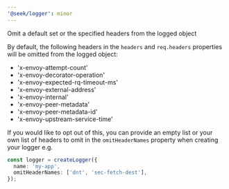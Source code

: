 ```yaml
---
'@seek/logger': minor
---
```


Omit a default set or the specified headers from the logged object

By default, the following headers in the `headers` and `req.headers`
properties will be omitted from the logged object:

- 'x-envoy-attempt-count'
- 'x-envoy-decorator-operation'
- 'x-envoy-expected-rq-timeout-ms'
- 'x-envoy-external-address'
- 'x-envoy-internal'
- 'x-envoy-peer-metadata'
- 'x-envoy-peer-metadata-id'
- 'x-envoy-upstream-service-time'

If you would like to opt out of this, you can provide an empty list or your
own list of headers to omit in the `omitHeaderNames` property when creating
your logger e.g.

```typescript
const logger = createLogger({
  name: 'my-app',
  omitHeaderNames: ['dnt', 'sec-fetch-dest'],
});
```
